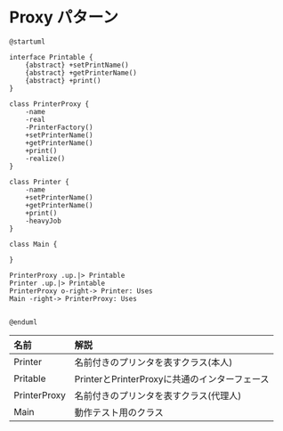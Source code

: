 # Proxy パターン


```uml
@startuml

interface Printable {
    {abstract} +setPrintName()
    {abstract} +getPrinterName()
    {abstract} +print()
}

class PrinterProxy {
    -name
    -real
    -PrinterFactory()
    +setPrinterName()
    +getPrinterName()
    +print()
    -realize()
}

class Printer {
    -name
    +setPrinterName()
    +getPrinterName()
    +print()
    -heavyJob
}

class Main {
    
}

PrinterProxy .up.|> Printable
Printer .up.|> Printable
PrinterProxy o-right-> Printer: Uses
Main -right-> PrinterProxy: Uses


@enduml
```


| 名前 | 解説 |
|:----|:----|
| Printer | 名前付きのプリンタを表すクラス(本人) |
| Pritable | PrinterとPrinterProxyに共通のインターフェース |
| PrinterProxy | 名前付きのプリンタを表すクラス(代理人) |
| Main | 動作テスト用のクラス |
